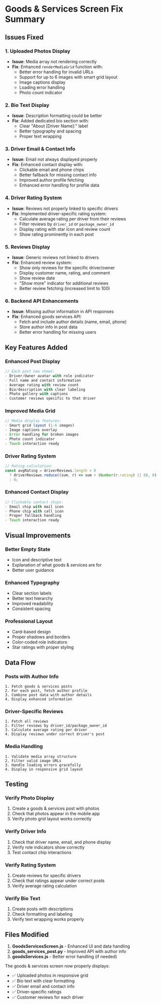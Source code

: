 # Goods & Services Screen Fix Summary

## Issues Fixed

### 1. **Uploaded Photos Display**
- **Issue**: Media array not rendering correctly
- **Fix**: Enhanced `renderMediaGrid` function with:
  - Better error handling for invalid URLs
  - Support for up to 6 images with smart grid layout
  - Image captions display
  - Loading error handling
  - Photo count indicator

### 2. **Bio Text Display**
- **Issue**: Description formatting could be better
- **Fix**: Added dedicated bio section with:
  - Clear "About [Driver Name]:" label
  - Better typography and spacing
  - Proper text wrapping

### 3. **Driver Email & Contact Info**
- **Issue**: Email not always displayed properly
- **Fix**: Enhanced contact display with:
  - Clickable email and phone chips
  - Better fallback for missing contact info
  - Improved author profile fetching
  - Enhanced error handling for profile data

### 4. **Driver Rating System**
- **Issue**: Reviews not properly linked to specific drivers
- **Fix**: Implemented driver-specific rating system:
  - Calculate average rating per driver from their reviews
  - Filter reviews by `driver_id` or `package_owner_id`
  - Display rating with star icon and review count
  - Show rating prominently in each post

### 5. **Reviews Display**
- **Issue**: Generic reviews not linked to drivers
- **Fix**: Enhanced review system:
  - Show only reviews for the specific driver/owner
  - Display customer name, rating, and comment
  - Show review date
  - "Show more" indicator for additional reviews
  - Better review fetching (increased limit to 100)

### 6. **Backend API Enhancements**
- **Issue**: Missing author information in API responses
- **Fix**: Enhanced goods services API:
  - Fetch and include author details (name, email, phone)
  - Store author info in post data
  - Better error handling for missing users

## Key Features Added

### **Enhanced Post Display**
```javascript
// Each post now shows:
- Driver/Owner avatar with role indicator
- Full name and contact information
- Average rating with review count
- Bio/description with clear labeling
- Photo gallery with captions
- Customer reviews specific to that driver
```

### **Improved Media Grid**
```javascript
// Media display features:
- Smart grid layout (1-6 images)
- Image captions overlay
- Error handling for broken images
- Photo count indicator
- Touch interaction ready
```

### **Driver Rating System**
```javascript
// Rating calculation:
const avgRating = driverReviews.length > 0 
  ? driverReviews.reduce((sum, r) => sum + (Number(r.rating) || 0), 0) / driverReviews.length
  : 0;
```

### **Enhanced Contact Display**
```javascript
// Clickable contact chips:
- Email chip with mail icon
- Phone chip with call icon
- Proper fallback handling
- Touch interaction ready
```

## Visual Improvements

### **Better Empty State**
- Icon and descriptive text
- Explanation of what goods & services are for
- Better user guidance

### **Enhanced Typography**
- Clear section labels
- Better text hierarchy
- Improved readability
- Consistent spacing

### **Professional Layout**
- Card-based design
- Proper shadows and borders
- Color-coded role indicators
- Star ratings with proper styling

## Data Flow

### **Posts with Author Info**
```
1. Fetch goods & services posts
2. For each post, fetch author profile
3. Combine post data with author details
4. Display enhanced information
```

### **Driver-Specific Reviews**
```
1. Fetch all reviews
2. Filter reviews by driver_id/package_owner_id
3. Calculate average rating per driver
4. Display reviews under correct driver's post
```

### **Media Handling**
```
1. Validate media array structure
2. Filter valid image URLs
3. Handle loading errors gracefully
4. Display in responsive grid layout
```

## Testing

### **Verify Photo Display**
1. Create a goods & services post with photos
2. Check that photos appear in the mobile app
3. Verify photo grid layout works correctly

### **Verify Driver Info**
1. Check that driver name, email, and phone display
2. Verify role indicators show correctly
3. Test contact chip interactions

### **Verify Rating System**
1. Create reviews for specific drivers
2. Check that ratings appear under correct posts
3. Verify average rating calculation

### **Verify Bio Text**
1. Create posts with descriptions
2. Check formatting and labeling
3. Verify text wrapping works properly

## Files Modified

1. **GoodsServicesScreen.js** - Enhanced UI and data handling
2. **goods_services_post.py** - Improved API with author info
3. **goodsServices.js** - Better error handling (if needed)

The goods & services screen now properly displays:
- ✅ Uploaded photos in responsive grid
- ✅ Bio text with clear formatting
- ✅ Driver email and contact info
- ✅ Driver-specific ratings
- ✅ Customer reviews for each driver